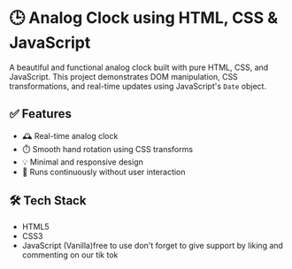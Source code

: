 # 🕒 Analog Clock using HTML, CSS & JavaScript

A beautiful and functional analog clock built with pure HTML, CSS, and JavaScript. This project demonstrates DOM manipulation, CSS transformations, and real-time updates using JavaScript's `Date` object.

## ✅ Features

- 🕰️ Real-time analog clock
- ⏱️ Smooth hand rotation using CSS transforms
- 💡 Minimal and responsive design
- 🔁 Runs continuously without user interaction

## 🛠️ Tech Stack

- HTML5
- CSS3
- JavaScript (Vanilla)free to use don't forget to give support by liking and commenting on our tik tok
